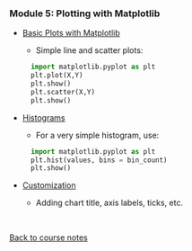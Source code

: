 ### Module 5: Plotting with Matplotlib

* [Basic Plots with Matplotlib](https://www.youtube.com/watch?v=tSwEOb9cVGM)
  * Simple line and scatter plots:
  ```python
    import matplotlib.pyplot as plt
    plt.plot(X,Y)
    plt.show()
    plt.scatter(X,Y)
    plt.show()
  ```
* [Histograms](https://www.youtube.com/watch?v=dsKU9n5TW84)
  * For a very simple histogram, use:
  ```python
    import matplotlib.pyplot as plt
    plt.hist(values, bins = bin_count)
    plt.show()
  ```

* [Customization](https://www.youtube.com/watch?v=YapH1LPbe4Q)
  * Adding chart title, axis labels, ticks, etc.

<br>

[Back to course notes](../Course_Notes.md)
